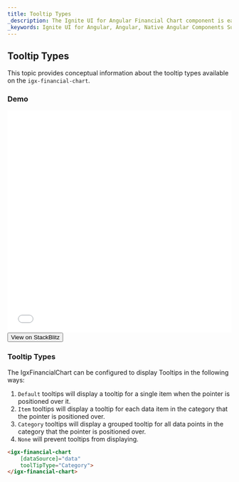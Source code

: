 ```yaml
---
title: Tooltip Types
_description: The Ignite UI for Angular Financial Chart component is easily configured to display financial data using a simple and intuitive API, as once the user binds the data, the chart offers multiple ways in which the data can then be visualized and interpreted.
_keywords: Ignite UI for Angular, Angular, Native Angular Components Suite, Native Angular Controls, Native Angular Components, Native Angular Components Library, Angular Chart, Angular Chart Control, Angular Chart Example, Angular Grid Component, Angular Chart Component, Angular Financial Chart
---
```

## Tooltip Types

This topic provides conceptual information about the tooltip types available on the `igx-financial-chart`.

### Demo
<div class="sample-container" style="height: 500px">
    <iframe id="financial-chart-tooltip-types-iframe" src='{environment:demosBaseUrl}/charts/financial-chart-tooltip-types' width="100%" height="100%" seamless frameBorder="0" onload="onSampleIframeContentLoaded(this);"></iframe>
</div>
<div>
    <button data-localize="stackblitz" class="stackblitz-btn"   data-iframe-id="financial-chart-tooltip-types-iframe" data-demos-base-url="{environment:demosBaseUrl}">View on StackBlitz
    </button>
</div>
<div class="divider--half"></div>

### Tooltip Types

The IgxFinancialChart can be configured to display Tooltips in the following ways:

1. `Default` tooltips will display a tooltip for a single item when the pointer is positioned over it.
1. `Item` tooltips will display a tooltip for each data item in the category that the pointer is positioned over.
1. `Category` tooltips will display a grouped tooltip for all data points in the category that the pointer is positioned over.
1. `None` will prevent tooltips from displaying.

```html
<igx-financial-chart
    [dataSource]="data"
    toolTipType="Category">
</igx-financial-chart>
```
